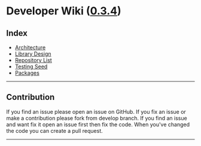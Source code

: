 Developer Wiki ([0.3.4](Documents/history.md))
====================
Index
------------


* [Architecture](Documents/architecture.md)
* [Library Design](Documents/library_design.md)
* [Repository List](Documents/repository.md)
* [Testing Seed](Documents/seeds.md)
* [Packages](Documents/packages.md)
___

Contribution
---

If you find an issue please open an issue on GitHub.
If you fix an issue or make a contribution please fork from develop branch.
If you find an issue and want fix it open an issue first then fix the code.
When you've changed the code you can create a pull request.

___
